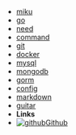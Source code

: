 <!-- markdownlint-disable-next-line first-line-heading -->
- [miku](miku)
- [go](go)
- [need](need)
- [command](command)
- [git](git)
- [docker](docker)
- [mysql](mysql)
- [mongodb](mongodb)
- [gorm](gorm)
- [config](config)
- [markdown](markdown)
- [guitar](guitar)
- **Links**
- [![github](assets/img/github.svg)Github](https://github.com/realike)